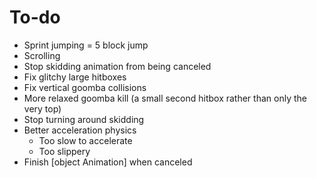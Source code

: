 # To-do
- Sprint jumping = 5 block jump
- Scrolling
- Stop skidding animation from being canceled
- Fix glitchy large hitboxes
- Fix vertical goomba collisions
- More relaxed goomba kill (a small second hitbox rather than only the very top)
- Stop turning around skidding 
- Better acceleration physics
    - Too slow to accelerate
    - Too slippery
- Finish [object Animation] when canceled